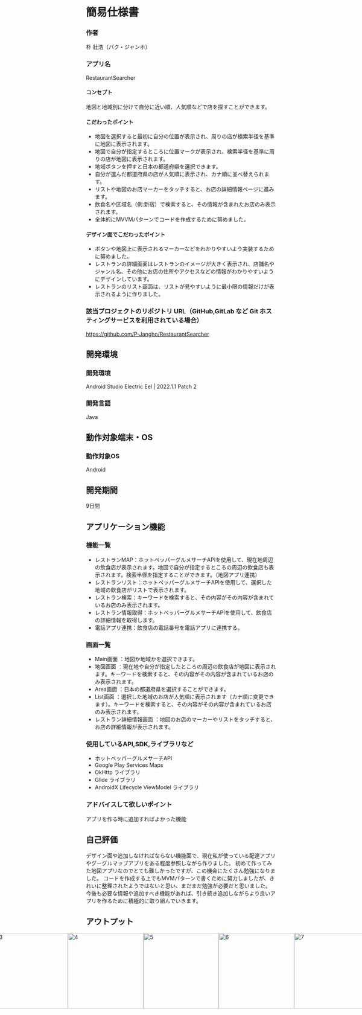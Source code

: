# 簡易仕様書

### 作者
朴 壯浩（パク・ジャンホ）
### アプリ名
RestaurantSearcher

#### コンセプト
地図と地域別に分けて自分に近い順、人気順などで店を探すことができます。

#### こだわったポイント
- 地図を選択すると最初に自分の位置が表示され、周りの店が検索半径を基準に地図に表示されます。
- 地図で自分が指定するところに位置マークが表示され、検索半径を基準に周りの店が地図に表示されます。
- 地域ボタンを押すと日本の都道府県を選択できます。
- 自分が選んだ都道府県の店が人気順に表示され、カナ順に並べ替えられます。
- リストや地図のお店マーカーをタッチすると、お店の詳細情報ページに進みます。
- 飲食名や区域名（例:新宿）で検索すると、その情報が含まれたお店のみ表示されます。
- 全体的にMVVMパターンでコードを作成するために努めました。

#### デザイン面でこだわったポイント
- ボタンや地図上に表示されるマーカーなどをわかりやすいよう実装するために努めました。
- レストランの詳細画面はレストランのイメージが大きく表示され、店舗名やジャンル名、その他にお店の住所やアクセスなどの情報がわかりやすいようにデザインしています。
- レストランのリスト画面は、リストが見やすいように最小限の情報だけが表示されるように作りました。

### 該当プロジェクトのリポジトリ URL（GitHub,GitLab など Git ホスティングサービスを利用されている場合）
https://github.com/P-Jangho/RestaurantSearcher

## 開発環境
### 開発環境
Android Studio Electric Eel | 2022.1.1 Patch 2

### 開発言語
Java

## 動作対象端末・OS
### 動作対象OS
Android

## 開発期間
9日間

## アプリケーション機能

### 機能一覧
- レストランMAP：ホットペッパーグルメサーチAPIを使用して、現在地周辺の飲食店が表示されます。地図で自分が指定するところの周辺の飲食店も表示されます。検索半径を指定することができます。（地図アプリ連携）
- レストランリスト：ホットペッパーグルメサーチAPIを使用して、選択した地域の飲食店がリストで表示されます。
- レストラン検索：キーワードを検索すると、その内容がその内容が含まれているお店のみ表示されます。
- レストラン情報取得：ホットペッパーグルメサーチAPIを使用して、飲食店の詳細情報を取得します。
- 電話アプリ連携：飲食店の電話番号を電話アプリに連携する。

### 画面一覧
- Main画面 ：地図か地域かを選択できます。
- 地図画面 ：現在地や自分が指定したところの周辺の飲食店が地図に表示されます。キーワードを検索すると、その内容がその内容が含まれているお店のみ表示されます。
- Area画面 ：日本の都道府県を選択することができます。
- List画面 ：選択した地域のお店が人気順に表示されます（カナ順に変更できます）。キーワードを検索すると、その内容がその内容が含まれているお店のみ表示されます。
- レストラン詳細情報画面 ：地図のお店のマーカーやリストをタッチすると、お店の詳細情報が表示されます。

### 使用しているAPI,SDK,ライブラリなど
- ホットペッパーグルメサーチAPI
- Google Play Services Maps
- OkHttp ライブラリ
- Glide ライブラリ
- AndroidX Lifecycle ViewModel ライブラリ

### アドバイスして欲しいポイント
アプリを作る時に追加すればよかった機能

## 自己評価
デザイン面や追加しなければならない機能面で、現在私が使っている配達アプリやグーグルマップアプリをある程度参照しながら作りました。 初めて作ってみた地図アプリなのでとても難しかったですが、この機会にたくさん勉強になりました。 コードを作成する上でもMVMパターンで書くために努力しましたが、きれいに整理されたようではないと思い、まだまだ勉強が必要だと思いました。 今後も必要な情報や追加すべき機能があれば、引き続き追加しながらより良いアプリを作るために積極的に取り組んでいきます。

## アウトプット
<div style="display: flex; justify-content: center;">
  <div style="display: flex;">
    <img width="200" alt="1" src="https://github.com/P-Jangho/RestaurantSearcher/assets/131533268/29d3a59e-b090-468e-981b-82ccd19c3a9e">
    <img width="200" alt="2" src="https://github.com/P-Jangho/RestaurantSearcher/assets/131533268/1c47fd29-e2bc-4730-9353-c5b4d1fcf211">
    <img width="200" alt="3" src="https://github.com/P-Jangho/RestaurantSearcher/assets/131533268/e6d6bf24-7476-4262-912c-a8350f38b796">
    <img width="200" alt="4" src="https://github.com/P-Jangho/RestaurantSearcher/assets/131533268/b246106f-3bec-4f5b-938e-7b16d1be9047">
  </div>
  
  <div style="display: flex;">
    <img width="200" alt="5" src="https://github.com/P-Jangho/RestaurantSearcher/assets/131533268/9ac2e829-c8a6-4801-86a2-bdb52aa1ab31">
    <img width="200" alt="6" src="https://github.com/P-Jangho/RestaurantSearcher/assets/131533268/3986c952-2104-4895-9a51-0f4e4197d644">
    <img width="200" alt="7" src="https://github.com/P-Jangho/RestaurantSearcher/assets/131533268/cdce4e5b-0180-4a5a-9261-d4166ccbaf7f">
    <img width="200" alt="8" src="https://github.com/P-Jangho/RestaurantSearcher/assets/131533268/8d44830c-57b6-4006-8856-76466bc3191a">
</div>

  <div style="display: flex;">
    <img width="200" alt="9" src="https://github.com/P-Jangho/RestaurantSearcher/assets/131533268/519be3df-e843-41cb-ae55-86cb6f5437c7">
  </div>
